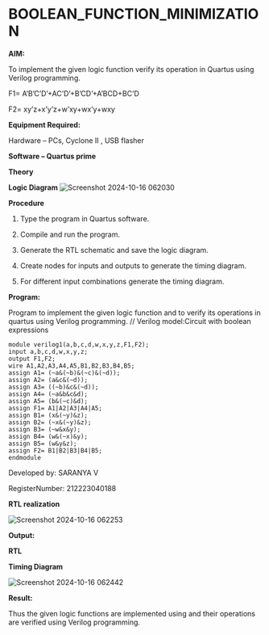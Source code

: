 # BOOLEAN_FUNCTION_MINIMIZATION

**AIM:**

To implement the given logic function verify its operation in Quartus using Verilog programming.

F1= A’B’C’D’+AC’D’+B’CD’+A’BCD+BC’D 

F2= xy’z+x’y’z+w’xy+wx’y+wxy

**Equipment Required:**

Hardware – PCs, Cyclone II , USB flasher

**Software – Quartus prime**

**Theory**

**Logic Diagram**
![Screenshot 2024-10-16 062030](https://github.com/user-attachments/assets/e9dcc15b-74e6-4600-8190-9d907dc42424)

**Procedure**

1.	Type the program in Quartus software.

2.	Compile and run the program.

3.	Generate the RTL schematic and save the logic diagram.

4.	Create nodes for inputs and outputs to generate the timing diagram.

5.	For different input combinations generate the timing diagram.


**Program:**

Program to implement the given logic function and to verify its operations in quartus using Verilog programming. // Verilog model:Circuit with boolean expressions 
```
module verilog1(a,b,c,d,w,x,y,z,F1,F2);
input a,b,c,d,w,x,y,z;
output F1,F2;
wire A1,A2,A3,A4,A5,B1,B2,B3,B4,B5;
assign A1= (~a&(~b)&(~c)&(~d));
assign A2= (a&c&(~d));
assign A3= ((~b)&c&(~d));
assign A4= (~a&b&c&d);
assign A5= (b&(~c)&d);
assign F1= A1|A2|A3|A4|A5;
assign B1= (x&(~y)&z);
assign B2= (~x&(~y)&z);
assign B3= (~w&x&y);
assign B4= (w&(~x)&y);
assign B5= (w&y&z);
assign F2= B1|B2|B3|B4|B5;
endmodule
```

Developed by: SARANYA V

RegisterNumber: 212223040188

**RTL realization**

![Screenshot 2024-10-16 062253](https://github.com/user-attachments/assets/a9c535f6-8795-46a2-8abe-5a329b034de2)

**Output:**

**RTL**

**Timing Diagram**

![Screenshot 2024-10-16 062442](https://github.com/user-attachments/assets/ddc7c5e4-2da6-42d3-8191-eda14ae32a42)

**Result:**

Thus the given logic functions are implemented using and their operations are verified using Verilog programming.

